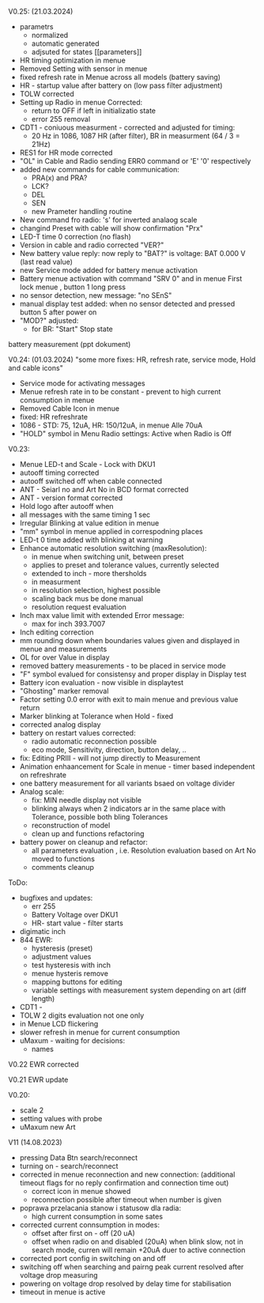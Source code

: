 V0.25: (21.03.2024)
- parametrs
	- normalized
	- automatic generated
	- adjsuted for states [[parameters]]
- HR timing optimization in menue
- Removed Setting with sensor in menue
- fixed refresh rate in Menue across all models (battery saving)
- HR - startup value after battery on (low pass filter adjustment)
- TOLW corrected
- Setting up Radio in menue Corrected:
	- return to OFF if left in initializatio state
	- error 255 removal
- CDT1 - coniuous measurment - corrected and adjusted for timing:
	- 20 Hz in 1086, 1087 HR (after filter), BR in measurment (64 / 3 = 21Hz)
- RES1 for HR mode corrected
- "OL" in Cable and Radio sending ERR0 command or 'E' '0' respectively
- added new commands for cable communication:
	- PRA(x) and PRA?
	- LCK?
	- DEL
	- SEN
	- new Prameter handling routine
- New command fro radio: 's' for inverted analaog scale
- changind Preset with cable will show confirmation "Prx"
- LED-T time 0 correction (no flash)
- Version in cable and radio corrected "VER?"
- New battery value reply: now reply to "BAT?" is voltage: BAT 0.000 V (last read value)
- new Service mode added for battery menue activation
- Battery menue activation with command "SRV 0" and in menue First lock menue , button 1 long press
- no sensor detection, new message: "no SEnS"
- manual display test added: when no sensor detected and pressed button 5 after power on
- "MOD?" adjusted:
	- for BR: "Start" Stop state

battery measurement (ppt dokument)


V0.24: (01.03.2024)
"some more fixes: HR, refresh rate, service mode, Hold and cable icons"
- Service mode for activating messages
- Menue refresh rate in to be constant - prevent to high current consumption in menue
- Removed Cable Icon in menue
- fixed: HR refreshrate
- 1086 - STD: 75, 12uA, HR: 150/12uA, in menue Alle 70uA
- "HOLD" symbol in Menu Radio settings: Active when Radio is Off

V0.23:
- Menue LED-t and Scale - Lock with DKU1
- autooff timing corrected
- autooff switched off when cable connected
- ANT - Seiarl no and Art No in BCD format corrected
- ANT - version format corrected
- Hold logo after autooff when
- all messages with the same timing 1 sec
- Irregular Blinking at value edition in menue
- "mm" symbol in menue applied in correspodning places
- LED-t 0 time added with blinking at warning
- Enhance automatic resolution switching (maxResolution):
	- in menue when switching unit, between preset
	- applies to preset and tolerance values, currently selected
	- extended to inch - more thersholds
	- in measurment
	- in resolution selection, highest possible
	- scaling back mus be done manual
	- resolution request evaluation
- Inch max value limit with extended Error message:
	- max for inch 393.7007
- Inch editing correction
- mm rounding down when boundaries values given and displayed in menue and measurements
- OL for over Value in display
- removed battery measurements - to be placed in service mode
- "F" symbol evalued for consistensy and proper display in Display test
- Battery icon evaluation  - now visible in displaytest
- "Ghosting" marker removal
- Factor setting 0.0 error with exit to main menue and previous value return
- Marker blinking at Tolerance when Hold - fixed
- corrected analog display
- battery on restart values corrected:
	- radio automatic reconnection possible
	- eco mode, Sensitivity, direction, button delay, .. 
- fix: Editing PRIII - will not jump directly to Measurement
- Animation enhaancement for Scale in menue - timer based independent on refreshrate
- one battery measurement for all variants bsaed on voltage divider
- Analog scale:
	- fix: MIN needle display not visible
	- blinking always when 2 indicators ar in the same place with Tolerance, possible both bling Tolerances
	- reconstruction of model
	- clean up and functions refactoring
- battery power on cleanup and refactor:
	- all parameters evaluation , i.e. Resolution evaluation based on Art No moved to functions
	- comments cleanup


ToDo:
- bugfixes and updates:
	- err 255 
	- Battery Voltage over DKU1
	- HR- start value - filter starts
- digimatic inch
- 844 EWR:
	- hysteresis (preset)
	- adjustment values
	- test hysteresis with inch
	- menue hysteris remove
	- mapping buttons for editing
	- variable settings with measurement system depending on art (diff length)
- CDT1 - 
- TOLW 2 digits evaluation not one only
- in Menue LCD flickering
- slower refresh in menue for current consumption
- uMaxum - waiting for decisions:
	- names




V0.22
EWR corrected

V0.21 EWR update

V0.20:
- scale 2
- setting values with probe
- uMaxum new Art


V11 (14.08.2023)
- pressing Data Btn search/reconnect
- turning on - search/reconnect
- corrected in menue reconnection and new connection: (additional timeout flags for no reply confirmation and connection time out)
	- correct icon in menue showed
	- reconnection possible after timeout when number is given
- poprawa przelacania stanow i statusow dla radia:
	- high current consumption in some sates
- corrected current connsumption in modes:
	- offset after first on - off (20 uA)
	- offset when radio on and disabled (20uA) when blink slow, not in search mode, curren will remain +20uA duer to active connection
- corrected port config in switching on and off
- switching off when searching and pairng peak current resolved after voltage drop measuring
- powering on voltage drop resolved by delay time for stabilisation
- timeout in menue is active